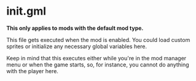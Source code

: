 # init.gml

**This only applies to mods with the default mod type.**

This file gets executed when the mod is enabled. You could load custom sprites or initialize any necessary global variables here.

Keep in mind that this executes either while you're in the mod manager menu or when the game starts, so, for instance, you cannot do anything with the player here.
